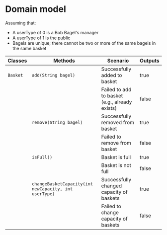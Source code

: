 # Domain model

Assuming that:

- A userType of 0 is a Bob Bagel's manager
- A userType of 1 is the public
- Bagels are unique; there cannot be two or more of the same bagels in the same basket

| Classes  | Methods                                               | Scenario                                       | Outputs |
|----------|-------------------------------------------------------|------------------------------------------------|---------|
| `Basket` | `add(String bagel)`                                   | Successfully added to basket                   | true    |
|          |                                                       | Failed to add to basket (e.g., already exists) | false   |
|          | `remove(String bagel)`                                | Successfully removed from basket               | true    |
|          |                                                       | Failed to remove from basket                   | false   |
|          | `isFull()`                                            | Basket is full                                 | true    |
|          |                                                       | Basket is not full                             | false   |
|          | `changeBasketCapacity(int newCapacity, int userType)` | Successfully changed capacity of baskets       | true    |
|          |                                                       | Failed to change capacity of baskets           | false   |
